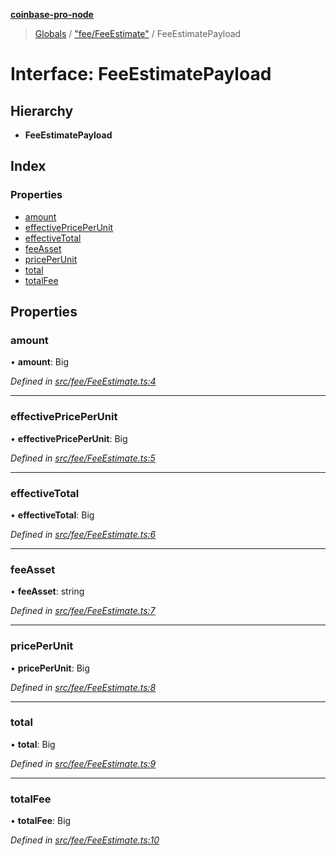 **[coinbase-pro-node](../README.md)**

> [Globals](../globals.md) / ["fee/FeeEstimate"](../modules/_fee_feeestimate_.md) / FeeEstimatePayload

# Interface: FeeEstimatePayload

## Hierarchy

- **FeeEstimatePayload**

## Index

### Properties

- [amount](_fee_feeestimate_.feeestimatepayload.md#amount)
- [effectivePricePerUnit](_fee_feeestimate_.feeestimatepayload.md#effectivepriceperunit)
- [effectiveTotal](_fee_feeestimate_.feeestimatepayload.md#effectivetotal)
- [feeAsset](_fee_feeestimate_.feeestimatepayload.md#feeasset)
- [pricePerUnit](_fee_feeestimate_.feeestimatepayload.md#priceperunit)
- [total](_fee_feeestimate_.feeestimatepayload.md#total)
- [totalFee](_fee_feeestimate_.feeestimatepayload.md#totalfee)

## Properties

### amount

• **amount**: Big

_Defined in [src/fee/FeeEstimate.ts:4](https://github.com/bennyn/coinbase-pro-node/blob/26bf4d8/src/fee/FeeEstimate.ts#L4)_

---

### effectivePricePerUnit

• **effectivePricePerUnit**: Big

_Defined in [src/fee/FeeEstimate.ts:5](https://github.com/bennyn/coinbase-pro-node/blob/26bf4d8/src/fee/FeeEstimate.ts#L5)_

---

### effectiveTotal

• **effectiveTotal**: Big

_Defined in [src/fee/FeeEstimate.ts:6](https://github.com/bennyn/coinbase-pro-node/blob/26bf4d8/src/fee/FeeEstimate.ts#L6)_

---

### feeAsset

• **feeAsset**: string

_Defined in [src/fee/FeeEstimate.ts:7](https://github.com/bennyn/coinbase-pro-node/blob/26bf4d8/src/fee/FeeEstimate.ts#L7)_

---

### pricePerUnit

• **pricePerUnit**: Big

_Defined in [src/fee/FeeEstimate.ts:8](https://github.com/bennyn/coinbase-pro-node/blob/26bf4d8/src/fee/FeeEstimate.ts#L8)_

---

### total

• **total**: Big

_Defined in [src/fee/FeeEstimate.ts:9](https://github.com/bennyn/coinbase-pro-node/blob/26bf4d8/src/fee/FeeEstimate.ts#L9)_

---

### totalFee

• **totalFee**: Big

_Defined in [src/fee/FeeEstimate.ts:10](https://github.com/bennyn/coinbase-pro-node/blob/26bf4d8/src/fee/FeeEstimate.ts#L10)_

